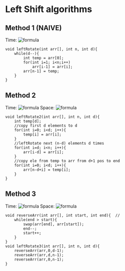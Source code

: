 # Left Shift algorithms

## Method 1 (NAIVE) 
Time: ![formula](https://render.githubusercontent.com/render/math?math=O(n*d))

```
void leftRotate(int arr[], int n, int d){       
    while(d--){
        int temp = arr[0];
        for(int i=1; i<n;i++)
            arr[i-1] = arr[i];
        arr[n-1] = temp;
    }
}
```

## Method 2 
Time: ![formula](https://render.githubusercontent.com/render/math?math=O(n))
Space: ![formula](https://render.githubusercontent.com/render/math?math=O(d))

```
void leftRotate2(int arr[], int n, int d){    
    int temp[d];
    //copy first d elements to d
    for(int i=0; i<d; i++){
        temp[i] = arr[i];
    }
    //leftRotate next (n-d) elements d times
    for(int i=d; i<n; i++){
        arr[i-d] = arr[i];
    }
    //copy ele from temp to arr from d+1 pos to end 
    for(int i=0; i<d; i++){
        arr[n-d+i] = temp[i];
    }
}
```

## Method 3 
Time: ![formula](https://render.githubusercontent.com/render/math?math=O(n))
Space: ![formula](https://render.githubusercontent.com/render/math?math=O(1))

```
void reverseArr(int arr[], int start, int end){  // 
    while(end > start){
        swap(arr[end], arr[start]);
        end--;
        start++;
    }
}
void leftRotate3(int arr[], int n, int d){
    reverseArr(arr,0,d-1);
    reverseArr(arr,d,n-1);
    reverseArr(arr,0,n-1);
}
```